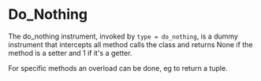# Do_Nothing

The do_nothing instrument, invoked by `type = do_nothing`, is a dummy instrument that intercepts all method calls the class and returns None if the method is a setter and 1 if it's a getter. 

For specific methods an overload can be done, eg to return a tuple.